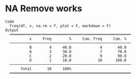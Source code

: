 # NA Remove works

    Code
      freq(df, x, na.rm = T, plot = F, markdown = F)
    Output
      ═══════════════════════════════════════════════════════
               x     Freq        %     Cum. Freq     Cum. %
      ───────────────────────────────────────────────────────
               B        4     40.0             4       40.0
               A        3     30.0             7       70.0
               C        2     20.0             9       90.0
               D        1     10.0            10      100.0
      ───────────────────────────────────────────────────────
           Total       10     100%                         
      ═══════════════════════════════════════════════════════

